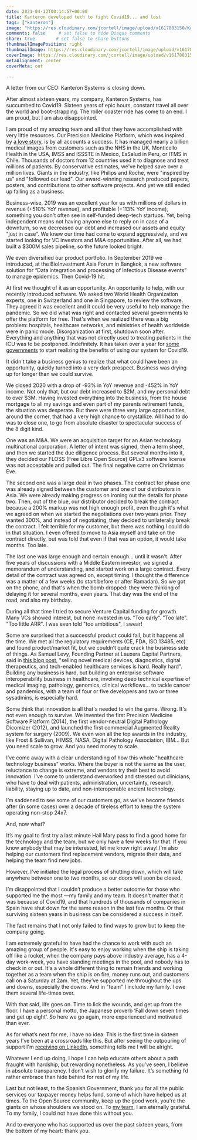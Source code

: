 ```yaml
---
date: 2021-04-12T00:14:57+00:00
title: Kanteron developed tech to fight Covid19... and lost
tags: ["kanteron"]
image: "https://res.cloudinary.com/jcortell/image/upload/v1617883150/Kanteron/ehimetalor-akhere-unuabona-bqhiqOeTPyI-unsplash.jpg"
comments: false     # set false to hide Disqus comments
share: true        # set false to share buttons
thumbnailImagePosition: right
thumbnailImage: https://res.cloudinary.com/jcortell/image/upload/v1617883148/Kanteron/anastasiia-chepinska-OBmBHmrc3pw-unsplash.jpg
coverImage: https://res.cloudinary.com/jcortell/image/upload/v1617883150/Kanteron/ehimetalor-akhere-unuabona-bqhiqOeTPyI-unsplash.jpg
metaAlignment: center
coverMeta: out

---
```


A letter from our CEO: Kanteron Systems is closing down.

<!--more-->

After almost sixteen years, my company, Kanteron Systems, has succumbed to Covid19. Sixteen years of epic hours, constant travel all over the world and boot-strapping. The roller coaster ride has come to an end. I am proud, but I am also disappointed.

I am proud of my amazing team and all that they have accomplished with very little resources. Our Precision Medicine Platform, which was inspired by [a love story](https://news.microsoft.com/en-gb/features/one-mans-quest-revolutionise-cancer-treatment/), is by all accounts a success. It has managed nearly a billion medical images from customers such as the NHS in the UK, Monticello Health in the USA, IMSS and ISSSTE in Mexico, EsSalud in Peru, or ITMS in Chile. Thousands of doctors from 12 countries used it to diagnose and treat millions of patients. By conservative estimates, we've helped save over a million lives. Giants in the industry, like Philips and Roche, were "inspired by us" and "followed our lead". Our award-winning research produced papers, posters, and contributions to other software projects. And yet we still ended up failing as a business.

Business-wise, 2019 was an excellent year for us with millions of dollars in revenue (+510% YoY revenue), and profitable (+113% YoY income), something you don't often see in self-funded deep-tech startups. Yet, being independent means not having anyone else to reply on in case of a downturn, so we decreased our debt and increased our assets and equity "just in case". We knew our time had come to expand aggressively, and we started looking for VC investors and M&A opportunities. After all, we had built a $300M sales pipeline, so the future looked bright.

We even diversified our product portfolio. In September 2019 we introduced, at the BioInvestment Asia Forum in Bangkok, a new software solution for “Data integration and processing of Infectious Disease events” to manage epidemics. Then Covid-19 hit.

At first we thought of it as an opportunity. An opportunity to help, with our recently introduced software. We asked two World Health Organization experts, one in Switzerland and one in Singapore, to review the software. They agreed it was excellent and it could be very useful to help manage the pandemic. So we did what was right and contacted several governments to offer the platform for free. That's when we realized there was a big problem: hospitals, healthcare networks, and ministries of health worldwide were in panic mode. Disorganization at first, shutdown soon after. Everything and anything that was not directly used to treating patients in the ICU was to be postponed. Indefinitely. It has taken over a year for [some governments](https://rpp.pe/peru/actualidad/coronavirus-en-peru-essalud-inauguro-servicio-para-diagnostico-y-tratamiento-de-pacientes-covid-y-no-covid-en-policlinico-chincha-noticia-1330360?ref=rpp) to start realizing the benefits of using our system for Covid19.

It didn't take a business genius to realize that what could have been an opportunity, quickly turned into a very dark prospect. Business was drying up for longer than we could survive.

We closed 2020 with a drop of -93% in YoY revenue and -452% in YoY income. Not only that, but our debt increased to $2M, and my personal debt to over $3M. Having invested everything into the business, from the house mortgage to all my savings and even part of my parents retirement funds, the situation was desperate. But there were three very large opportunities, around the corner, that had a very high chance to crystallize. All I had to do was to close one, to go from absolute disaster to spectacular success of the 8 digit kind.

One was an M&A. We were an acquisition target for an Asian technology multinational corporation. A letter of intent was signed, then a term sheet, and then we started the due diligence process. But several months into it, they decided our FLOSS (Free Libre Open Source) GPLv3 software license was not acceptable and pulled out. The final negative came on Christmas Eve.

The second one was a large deal in two phases. The contract for phase one was already signed between the customer and one of our distributors in Asia. We were already making progress on ironing out the details for phase two. Then, out of the blue, our distributor decided to break the contract because a 200% markup was not high enough profit, even though it's what we agreed on when we started the negotiations over two years prior. They wanted 300%, and instead of negotiating, they decided to unilaterally break the contract. I felt terrible for my customer, but there was nothing I could do in that situation. I even offered to move to Asia myself and take on the contract directly, but was told that even if that was an option, it would take months. Too late.

The last one was large enough and certain enough... until it wasn't. After five years of discussions with a Middle Eastern investor, we signed a memorandum of understanding, and started work on a large contract. Every detail of the contract was agreed on, except timing. I thought the difference was a matter of a few weeks (to start before or after Ramadan). So we got on the phone, and that's when the bomb dropped: they were thinking of delaying it for several months, even years. That day was the end of the road, and also my birthday.

During all that time I tried to secure Venture Capital funding for growth. Many VCs showed interest, but none invested in us. "Too early". "Too late". "Too little ARR". I was even told "too ambitious", I swear!

Some are surprised that a successful product could fail, but it happens all the time. We met all the regulatory requirements (CE, FDA, ISO 13485, etc) and found product/market fit, but we couldn’t quite crack the business side of things. As Samuel Levy, Founding Partner at Lauxera Capital Partners, said in [this blog post](https://samuelglevy.medium.com/how-to-take-your-healthtech-innovation-from-launch-to-20m-of-sales-6a3d639164f4), "selling novel medical devices, diagnostics, digital therapeutics, and tech-enabled healthcare services is hard. Really hard". Building any business is hard, but building an enterprise software interoperability business in healthcare, involving deep technical expertise of medical imaging, pathology, genomics, clinical workflows... to tackle cancer and pandemics, with a team of four or five developers and two or three sysadmins, is especially hard.

Some think that innovation is all that's needed to win the game. Wrong. It's not even enough to survive. We invented the first Precision Medicine Software Platform (2014), the first vendor-neutral Digital Pathology Dicomizer (2012), and launched the first commercial Augmented Reality system for surgery (2009). We even won all the top awards in the industry, like Frost & Sullivan, HIMSS, NASA, Digital Pathology Association, IBM... But you need scale to grow. And you need money to scale.

I’ve come away with a clear understanding of how this whole "healthcare technology business" works. Where the buyer is not the same as the user, reluctance to change is extreme, and vendors try their best to avoid innovation. I've come to understand overworked and stressed out clinicians, who have to deal with patients, administration, uncertainty, research, liability, staying up to date, and non-interoperable ancient technology.

I’m saddened to see some of our customers go, as we've become friends after (in some cases) over a decade of tireless effort to keep the system operating non-stop 24x7.

And, now what?

It’s my goal to first try a last minute Hail Mary pass to find a good home for the technology and the team, but we only have a few weeks for that. If you know anybody that may be interested, let me know right away! I'm also helping our customers find replacement vendors, migrate their data, and helping the team find new jobs.

However, I've initiated the legal process of shutting down, which will take anywhere between one to two months, so our doors will soon be closed.

I’m disappointed that I couldn’t produce a better outcome for those who supported me the most —my family and my team. It doesn't matter that it was because of Covid19, and that hundreds of thousands of companies in Spain have shut down for the same reason in the last few months. Or that surviving sixteen years in business can be considered a success in itself.

The fact remains that I not only failed to find ways to grow but to keep the company going.

I am extremely grateful to have had the chance to work with such an amazing group of people. It's easy to enjoy working when the ship is taking off like a rocket, when the company pays above industry average, has a 4-day work-week, you have standing meetings in the pool, and nobody has to check in or out. It's a whole different thing to remain friends and working together as a team when the ship is on fire, money runs out, and customers call on a Saturday at 2am. Yet, they’ve supported me throughout the ups and downs, especially the downs. And in "team" I include my family. I owe them several life-times over.

With that said, life goes on. Time to lick the wounds, and get up from the floor. I have a personal motto, the Japanese proverb ‘Fall down seven times and get up eight’. So here we go again, more experienced and motivated than ever.

As for what’s next for me, I have no idea. This is the first time in sixteen years I’ve been at a crossroads like this. But after seeing the outpouring of support I'm [receiving on LinkedIn](https://www.linkedin.com/feed/update/urn:li:activity:6785925606325415936/), something tells me I will be alright.

Whatever I end up doing, I hope I can help educate others about a path fraught with hardship, but rewarding nonetheless. As you've seen, I believe in absolute transparency. I don’t wish to glorify my failure. It’s something I’d rather embrace than hide behind for rest of my life.

Last but not least, to the Spanish Government, thank you for all the public services our taxpayer money helps fund, some of which have helped us at times. To the Open Source community, keep up the good work, you're the giants on whose shoulders we stood on. To [my team](https://www.kanteron.com/about#TEAM), I am eternally grateful. To my family, I could not have done this without you.

And to everyone who has supported us over the past sixteen years, from the bottom of my heart: thank you.
